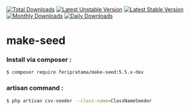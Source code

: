 [![Total Downloads](https://poser.pugx.org/feripratama/make-seed/downloads)](https://packagist.org/packages/feripratama/make-seed)
[![Latest Unstable Version](https://poser.pugx.org/feripratama/make-seed/v/unstable)](https://packagist.org/packages/feripratama/make-seed)
[![Latest Stable Version](https://poser.pugx.org/feripratama/make-seed/v/stable)](https://packagist.org/packages/feripratama/make-seed)
[![Monthly Downloads](https://poser.pugx.org/feripratama/make-seed/d/monthly)](https://packagist.org/packages/feripratama/make-seed)
[![Daily Downloads](https://poser.pugx.org/feripratama/make-seed/d/daily)](https://packagist.org/packages/feripratama/make-seed)

# make-seed

### Install via composer :

```bash
$ composer require feripratama/make-seed:5.5.x-dev
```

### artisan command :

```bash
$ php artisan csv-seeder --class-name=ClassNameSeeder
```
